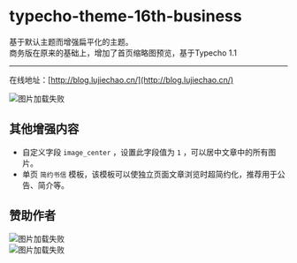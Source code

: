 # typecho-theme-16th-business
基于默认主题而增强扁平化的主题。  
商务版在原来的基础上，增加了首页缩略图预览，基于Typecho 1.1  
****
在线地址：[http://blog.lujiechao.cn/](http://blog.lujiechao.cn/) 
 
![图片加载失败](https://raw.githubusercontent.com/Jieck2002/typecho-theme-16th-business/master/view.png "预览图")  
  
## 其他增强内容
- 自定义字段 `image_center` ，设置此字段值为 `1` ，可以居中文章中的所有图片。  
- 单页 `简约书信` 模板，该模板可以使独立页面文章浏览时超简约化，推荐用于公告、简介等。  

## 赞助作者
![图片加载失败](https://raw.githubusercontent.com/Jieck2002/smartab/master/screenshots/alipay.jpg "支付宝")  
![图片加载失败](https://raw.githubusercontent.com/Jieck2002/smartab/master/screenshots/wechat_pay.png "微信支付")  